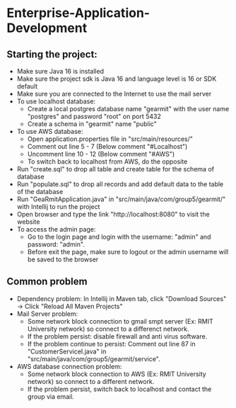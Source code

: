 # Enterprise-Application-Development


## Starting the project:
- Make sure Java 16 is installed
- Make sure the project sdk is Java 16 and language level is 16 or SDK default
- Make sure you are connected to the Internet to use the mail server
- To use localhost database:
  + Create a local postgres database name "gearmit" with the user name "postgres" and password "root" on port 5432
  + Create a schema in "gearmit" name "public"
- To use AWS database:
  + Open application.properties file in "src/main/resources/"
  + Comment out line 5 - 7 (Below comment "#Localhost")
  + Uncomment line 10 - 12 (Below comment "#AWS")
  + To switch back to localhost from AWS, do the opposite
- Run "create.sql" to drop all table and create table for the schema of database
- Run "populate.sql" to drop all records and add default data to the table of the database
- Run "GeaRmitApplication.java" in "src/main/java/com/group5/gearmit/" with Intellij to run the project
- Open browser and type the link "http://localhost:8080" to visit the website
- To access the admin page: 
  - Go to the login page and login with the username: "admin" and password: "admin". 
  - Before exit the page, make sure to logout or the admin username will be saved to the browser
## Common problem
- Dependency problem: In Intellij in Maven tab, click "Download Sources" -> Click "Reload All Maven Projects"
- Mail Server problem: 
  - Some network block connection to gmail smpt server (Ex: RMIT University network) so connect to a differenct network.
  - If the problem persist: disable firewall and anti virus software.
  - If the problem continue to persist: Comment out line 87 in "CustomerServiceI.java" in "src/main/java/com/group5/gearmit/service".
- AWS database connection problem:
  - Some network block connection to AWS (Ex: RMIT University network) so connect to a different network.
  - If the problem persist, switch back to localhost and contact the group via email.
